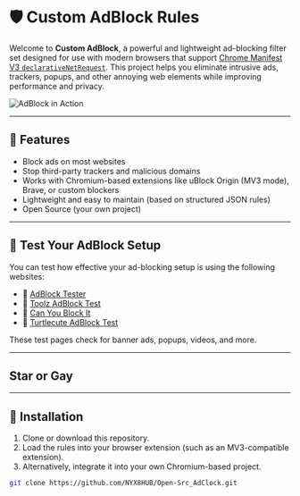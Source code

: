 # 🛡️ Custom AdBlock Rules

Welcome to **Custom AdBlock**, a powerful and lightweight ad-blocking filter set designed for use with modern browsers that support [Chrome Manifest V3 `declarativeNetRequest`](https://developer.chrome.com/docs/extensions/reference/declarativeNetRequest/). This project helps you eliminate intrusive ads, trackers, popups, and other annoying web elements while improving performance and privacy.

![AdBlock in Action](https://github.com/NYX8HUB/Open-Src_AdClock/blob/main/Captura%20de%20tela%202025-04-13%20191852.png?raw=true)

---

## 🚀 Features

- Block ads on most websites
- Stop third-party trackers and malicious domains
- Works with Chromium-based extensions like uBlock Origin (MV3 mode), Brave, or custom blockers
- Lightweight and easy to maintain (based on structured JSON rules)
- Open Source (your own project)

---

## 🧪 Test Your AdBlock Setup

You can test how effective your ad-blocking setup is using the following websites:

- 🔗 [AdBlock Tester](https://adblock-tester.com)
- 🔗 [Toolz AdBlock Test](https://paileactivist.github.io/toolz/adblock.html)
- 🔗 [Can You Block It](https://canyoublockit.com)
- 🔗 [Turtlecute AdBlock Test](https://adblock.turtlecute.org)

These test pages check for banner ads, popups, videos, and more.

---

## Star or Gay

---

## 📂 Installation

1. Clone or download this repository.
2. Load the rules into your browser extension (such as an MV3-compatible extension).
3. Alternatively, integrate it into your own Chromium-based project.

```bash
git clone https://github.com/NYX8HUB/Open-Src_AdClock.git
